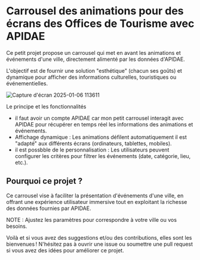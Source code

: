 # Carrousel des animations pour des écrans des Offices de Tourisme avec APIDAE  

Ce petit projet propose un carrousel qui met en avant les animations et événements d'une ville, directement alimenté par les données d'APIDAE. 

L'objectif est de fournir une solution "esthétique" (chacun ses goûts) et dynamique pour afficher des informations culturelles, touristiques ou événementielles.  

![Capture d'écran 2025-01-06 113611](https://github.com/user-attachments/assets/90410c41-1a25-4717-ba26-d8a802cabfbd)



Le principe et les fonctionnalités  
- il faut avoir un compte APIDAE car mon petit carrousel interagit avec APIDAE pour récupérer en temps réel les informations des animations et événements.  
- Affichage dynamique : Les animations défilent automatiquement il est "adapté" aux différents écrans (ordinateurs, tablettes, mobiles).  
- il est possbble de le personnalisation : Les utilisateurs peuvent configurer les critères pour filtrer les événements (date, catégorie, lieu, etc.).  

## Pourquoi ce projet ?  

Ce carrousel vise à faciliter la présentation d'événements d'une ville, en offrant une expérience utilisateur immersive tout en exploitant la richesse des données fournies par APIDAE.  

NOTE : Ajustez les paramètres pour correspondre à votre ville ou vos besoins.  

Voilà et si vous avez des suggestions et/ou des contributions, elles sont les bienvenues ! N'hésitez pas à ouvrir une issue ou soumettre une pull request si vous avez des idées pour améliorer ce projet.  
